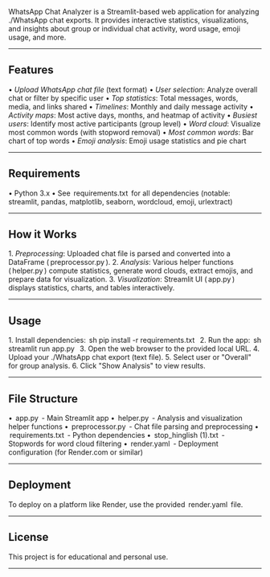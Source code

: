 WhatsApp Chat Analyzer is a Streamlit-based web application for analyzing ./WhatsApp chat exports. It provides interactive statistics, visualizations, and insights about group or individual chat activity, word usage, emoji usage, and more.

---

## Features

•⁠  ⁠*Upload WhatsApp chat file* (text format)
•⁠  ⁠*User selection*: Analyze overall chat or filter by specific user
•⁠  ⁠*Top statistics*: Total messages, words, media, and links shared
•⁠  ⁠*Timelines*: Monthly and daily message activity
•⁠  ⁠*Activity maps*: Most active days, months, and heatmap of activity
•⁠  ⁠*Busiest users*: Identify most active participants (group level)
•⁠  ⁠*Word cloud*: Visualize most common words (with stopword removal)
•⁠  ⁠*Most common words*: Bar chart of top words
•⁠  ⁠*Emoji analysis*: Emoji usage statistics and pie chart

---

## Requirements

•⁠  ⁠Python 3.x
•⁠  ⁠See ⁠ requirements.txt ⁠ for all dependencies (notable: streamlit, pandas, matplotlib, seaborn, wordcloud, emoji, urlextract)

---

## How it Works

1.⁠ ⁠*Preprocessing*: Uploaded chat file is parsed and converted into a DataFrame (⁠ preprocessor.py ⁠).
2.⁠ ⁠*Analysis*: Various helper functions (⁠ helper.py ⁠) compute statistics, generate word clouds, extract emojis, and prepare data for visualization.
3.⁠ ⁠*Visualization*: Streamlit UI (⁠ app.py ⁠) displays statistics, charts, and tables interactively.

---

## Usage

1.⁠ ⁠Install dependencies:
   ⁠ sh
   pip install -r requirements.txt
    ⁠
2.⁠ ⁠Run the app:
   ⁠ sh
   streamlit run app.py
    ⁠
3.⁠ ⁠Open the web browser to the provided local URL.
4.⁠ ⁠Upload your ./WhatsApp chat export (text file).
5.⁠ ⁠Select user or "Overall" for group analysis.
6.⁠ ⁠Click "Show Analysis" to view results.

---

## File Structure

•⁠  ⁠⁠ app.py ⁠ - Main Streamlit app
•⁠  ⁠⁠ helper.py ⁠ - Analysis and visualization helper functions
•⁠  ⁠⁠ preprocessor.py ⁠ - Chat file parsing and preprocessing
•⁠  ⁠⁠ requirements.txt ⁠ - Python dependencies
•⁠  ⁠⁠ stop_hinglish (1).txt ⁠ - Stopwords for word cloud filtering
•⁠  ⁠⁠ render.yaml ⁠ - Deployment configuration (for Render.com or similar)

---

## Deployment

To deploy on a platform like Render, use the provided ⁠ render.yaml ⁠ file.

---

## License

This project is for educational and personal use.

---